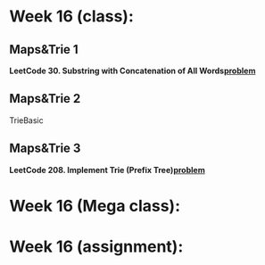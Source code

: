 # Week 16 (class):

## Maps&Trie 1

**LeetCode 30. Substring with Concatenation of All Words[problem](https://leetcode.com/problems/substring-with-concatenation-of-all-words/)**

## Maps&Trie 2

TrieBasic

## Maps&Trie 3

**LeetCode 208. Implement Trie (Prefix Tree)[problem](https://leetcode.com/problems/implement-trie-prefix-tree/)**

# Week 16 (Mega class):

# Week 16 (assignment):
